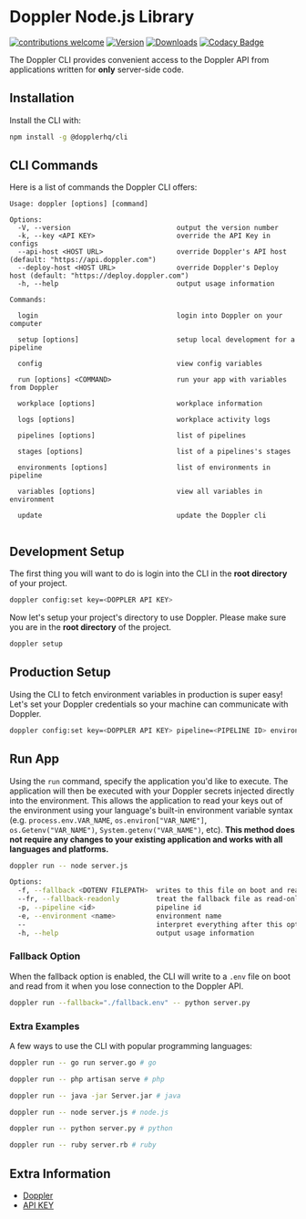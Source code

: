 # Doppler Node.js Library

[![contributions welcome](https://img.shields.io/badge/contributions-welcome-brightgreen.svg?style=flat)](https://github.com/DopplerHQ/node-cli)
[![Version](https://img.shields.io/npm/v/@dopplerhq/cli.svg)](https://www.npmjs.org/package/doppler-cli)
[![Downloads](https://img.shields.io/npm/dm/@dopplerhq/cli.svg)](https://www.npmjs.com/package/doppler-cli)
[![Codacy Badge](https://api.codacy.com/project/badge/Grade/fe58518fd26a49aaaf218a6d6838e5af)](https://www.codacy.com/app/Doppler/cli?utm_source=github.com&amp;utm_medium=referral&amp;utm_content=DopplerHQ/cli&amp;utm_campaign=Badge_Grade)

The Doppler CLI provides convenient access to the Doppler API from
applications written for **only** server-side code.

## Installation

Install the CLI with:

``` bash
npm install -g @dopplerhq/cli
```

## CLI Commands

Here is a list of commands the Doppler CLI offers:

``` text
Usage: doppler [options] [command]

Options:
  -V, --version                          output the version number
  -k, --key <API KEY>                    override the API Key in configs
  --api-host <HOST URL>                  override Doppler's API host (default: "https://api.doppler.com")
  --deploy-host <HOST URL>               override Doppler's Deploy host (default: "https://deploy.doppler.com")
  -h, --help                             output usage information

Commands:

  login                                  login into Doppler on your computer

  setup [options]                        setup local development for a pipeline

  config                                 view config variables

  run [options] <COMMAND>                run your app with variables from Doppler

  workplace [options]                    workplace information

  logs [options]                         workplace activity logs

  pipelines [options]                    list of pipelines

  stages [options]                       list of a pipelines's stages

  environments [options]                 list of environments in pipeline

  variables [options]                    view all variables in environment

  update                                 update the Doppler cli


```


## Development Setup

The first thing you will want to do is login into the CLI in the **root directory** of your project.

``` bash
doppler config:set key=<DOPPLER API KEY>
```

Now let's setup your project's directory to use Doppler. Please make sure you are in the
**root directory** of the project.

``` bash
doppler setup
```


## Production Setup

Using the CLI to fetch environment variables in production is super easy! Let's set your
Doppler credentials so your machine can communicate with Doppler.

``` bash
doppler config:set key=<DOPPLER API KEY> pipeline=<PIPELINE ID> environment=<ENVIRONMENT NAME>
```


## Run App

Using the `run` command, specify the application you'd like to execute. The application will then be
executed with your Doppler secrets injected directly into the environment. This allows the application
to read your keys out of the environment using your language's built-in environment variable syntax
(e.g. `process.env.VAR_NAME`, `os.environ["VAR_NAME"]`, `os.Getenv("VAR_NAME")`, `System.getenv("VAR_NAME")`, etc). **This method
does not require any changes to your existing application and works with all languages and platforms.**

``` bash
doppler run -- node server.js

Options:
  -f, --fallback <DOTENV FILEPATH>  writes to this file on boot and read from it when you lose connection to the Doppler API.
  --fr, --fallback-readonly         treat the fallback file as read-only
  -p, --pipeline <id>               pipeline id
  -e, --environment <name>          environment name
  --                                interpret everything after this option as part of the command to run
  -h, --help                        output usage information
```

### Fallback Option
When the fallback option is enabled, the CLI will write to a `.env` file on boot and read from it when you lose connection to the Doppler API.

``` bash
doppler run --fallback="./fallback.env" -- python server.py
```

### Extra Examples
A few ways to use the CLI with popular programming languages:

``` bash
doppler run -- go run server.go # go

doppler run -- php artisan serve # php

doppler run -- java -jar Server.jar # java

doppler run -- node server.js # node.js

doppler run -- python server.py # python

doppler run -- ruby server.rb # ruby
```

## Extra Information

- [Doppler](https://doppler.com)
- [API KEY](https://doppler.com/workplace/api_key)
